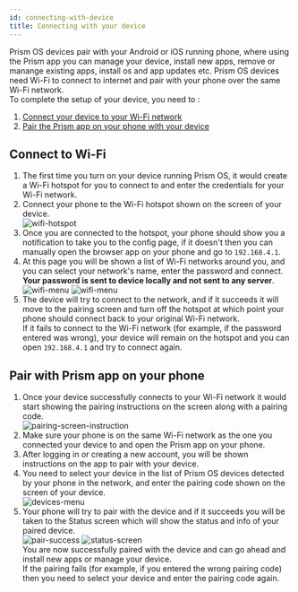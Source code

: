 ```yaml
---
id: connecting-with-device
title: Connecting with your device
---
```


Prism OS devices pair with your Android or iOS running phone, where using the Prism app you can manage your device, install new apps, remove or manange existing apps, install os and app updates etc. Prism OS devices need Wi-Fi to connect to internet and pair with your phone over the same Wi-Fi network.  
To complete the setup of your device, you need to :
1. [Connect your device to your Wi-Fi network](connecting-with-device.md#connect-to-wi-fi)
2. [Pair the Prism app on your phone with your device](connecting-with-device.md#pair-with-prism-app-on-your-phone)

## Connect to Wi-Fi

1. The first time you turn on your device running Prism OS, it would create a Wi-Fi hotspot for you to connect to and enter the credentials for your Wi-Fi network.
2. Connect your phone to the Wi-Fi hotspot shown on the screen of your device.  
![wifi-hotspot](assets/pair0.jpg)
3. Once you are connected to the hotspot, your phone should show you a notification to take you to the config page, if it doesn't then you can manually open the browser app on your phone and go to `192.168.4.1`.
4. At this page you will be shown a list of Wi-Fi networks around you, and you can select your network's name, enter the password and connect. **Your password is sent to device locally and not sent to any server**.  
![wifi-menu](assets/wifi_home.jpg)
![wifi-menu](assets/wifi_menu.jpg)
5. The device will try to connect to the network, and if it succeeds it will move to the pairing screen and turn off the hotspot at which point your phone should connect back to your original Wi-Fi network.  
If it fails to connect to the Wi-Fi network (for example, if the password entered was wrong), your device will remain on the hotspot and you can open `192.168.4.1` and try to connect again.


## Pair with Prism app on your phone

1. Once your device successfully connects to your Wi-Fi network it would start showing the pairing instructions on the screen along with a pairing code.  
![pairing-screen-instruction](assets/pair1.jpg)
2. Make sure your phone is on the same Wi-Fi network as the one you connected your device to and open the Prism app on your phone.
3. After logging in or creating a new account, you will be shown instructions on the app to pair with your device.
4. You need to select your device in the list of Prism OS devices detected by your phone in the network, and enter the pairing code shown on the screen of your device.  
![devices-menu](assets/pair2.jpg)
5. Your phone will try to pair with the device and if it succeeds you will be taken to the Status screen which will show the status and info of your paired device.  
![pair-success](assets/pair3.jpg)
![status-screen](assets/pair4.jpg)  
You are now successfully paired with the device and can go ahead and install new apps or manage your device.  
If the pairing fails (for example, if you entered the wrong pairing code) then you need to select your device and enter the pairing code again.
